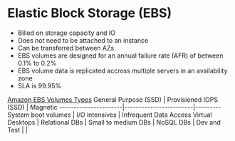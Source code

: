 # Elastic Block Storage (EBS)

- Billed on storage capacity and IO
- Does not need to be attached to an instance
- Can be transferred between AZs
- EBS volumes are designed for an annual failure rate (AFR) of between 0.1% to 0.2%
- EBS volume data is replicated accross multiple servers in an availability zone
- SLA is 99.95%

[Amazon EBS Volumes Types](https://aws.amazon.com/ebs/details/)
General Purpose (SSD) | Provisioned IOPS (SSD) | Magnetic
----------------------|------------------------|---------
System boot volumes | I/O intensives | Infrequent Data Access
Virtual Desktops | Relational DBs |
Small to medium DBs | NoSQL DBs |
Dev and Test | | 
